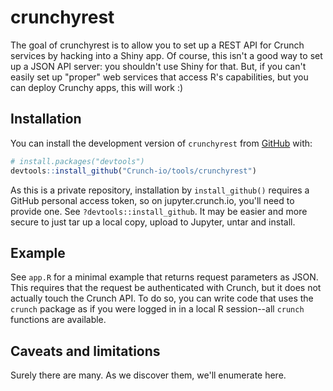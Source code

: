 # crunchyrest

The goal of crunchyrest is to allow you to set up a REST API for Crunch services by hacking into a Shiny app. Of course, this isn't a good way to set up a JSON API server: you shouldn't use Shiny for that. But, if you can't easily set up "proper" web services that access R's capabilities, but you can deploy Crunchy apps, this will work :)

## Installation

You can install the development version of `crunchyrest` from [GitHub](https://github.com/) with:

``` r
# install.packages("devtools")
devtools::install_github("Crunch-io/tools/crunchyrest")
```

As this is a private repository, installation by `install_github()` requires a GitHub personal access token, so on jupyter.crunch.io, you'll need to provide one. See `?devtools::install_github`. It may be easier and more secure to just tar up a local copy, upload to Jupyter, untar and install.

## Example

See `app.R` for a minimal example that returns request parameters as JSON. This requires that the request be authenticated with Crunch, but it does not actually touch the Crunch API. To do so, you can write code that uses the `crunch` package as if you were logged in in a local R session--all `crunch` functions are available.

## Caveats and limitations

Surely there are many. As we discover them, we'll enumerate here.